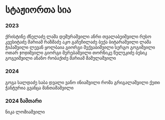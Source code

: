 # სტაჟიორთა სია

### 2023

ქრისტინე ძნელაძე
ლაშა დემურაშვილი
ანრი თვალაბეიშვილი
რუსო კვესიტაძე
მარიამ რაზმაძე
აკო გაჩეჩილაძე
ბექა ბიტარაშვილი
ლაშა ჭიპაშვილი
ლევან ყოლბაია
გიორგი მექვაბიშვილი
სერგო გოგიშვილი
ოთარ ჯოჯიშვილი
გიორგი მერებაშვილი
თორნიკე წულუკიძე
ბესიკ გოგეიშვილი
ანანო რობაქიძე
მარიამ მამულაშვილი

### 2024
გოგა სალდაძე
საბა დვალი
ვანო ინიაშვილი
რომა გრიგალაშვილი
ქეთი ჭანტურია
გვანცა მანთაშაშვილი


### 2024 ზამთარი
ნიკა ლომიაშვილი

